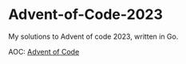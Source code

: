 # Advent-of-Code-2023
My solutions to Advent of code 2023, written in Go.

AOC: [Advent of Code](https://adventofcode.com/)
